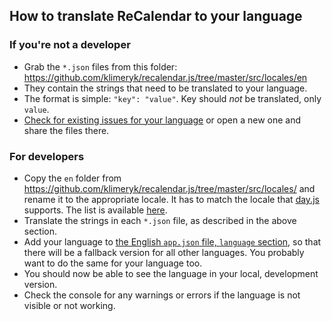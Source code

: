 ## How to translate ReCalendar to your language

### If you're not a developer

 - Grab the `*.json` files from this folder: https://github.com/klimeryk/recalendar.js/tree/master/src/locales/en
 - They contain the strings that need to be translated to your language.
 - The format is simple: `"key": "value"`. Key should _not_ be translated, only `value`.
 - [Check for existing issues for your language](https://github.com/klimeryk/recalendar.js/labels/language%20request) or open a new one and share the files there.

### For developers

 - Copy the `en` folder from https://github.com/klimeryk/recalendar.js/tree/master/src/locales/ and rename it to the appropriate locale. It has to match the locale that [day.js](https://day.js.org/docs/en/i18n/i18n) supports. The list is available [here](https://github.com/iamkun/dayjs/tree/dev/src/locale).
 - Translate the strings in each `*.json` file, as described in the above section.
 - Add your language to [the English `app.json` file, `language` section](https://github.com/klimeryk/recalendar.js/blob/master/src/locales/en/app.json), so that there will be a fallback version for all other languages. You probably want to do the same for your language too.
 - You should now be able to see the language in your local, development version.
 - Check the console for any warnings or errors if the language is not visible or not working.
